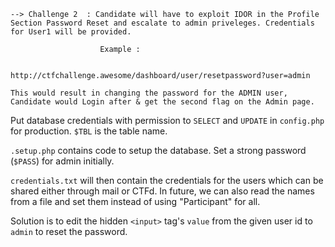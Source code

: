 ```
--> Challenge 2  : Candidate will have to exploit IDOR in the Profile Section Password Reset and escalate to admin priveleges. Credentials for User1 will be provided.

					Example :

					http://ctfchallenge.awesome/dashboard/user/resetpassword?user=admin

This would result in changing the password for the ADMIN user, Candidate would Login after & get the second flag on the Admin page.
```

Put database credentials with permission to `SELECT` and `UPDATE` in `config.php` for production. `$TBL` is the table name.


`.setup.php` contains code to setup the database. Set a strong password (`$PASS`) for admin initially.

`credentials.txt` will then contain the credentials for the users which can be shared either through mail or CTFd.
In future, we can also read the names from a file and set them instead of using "Participant" for all.

Solution is to edit the hidden `<input>` tag's `value` from the given user id to `admin` to reset the password.

